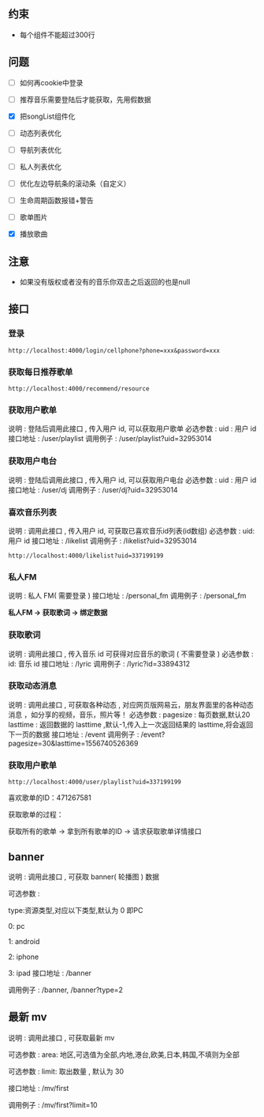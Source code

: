 ## 约束

+ 每个组件不能超过300行

## 问题

- [ ] 如何再cookie中登录
- [ ] 推荐音乐需要登陆后才能获取，先用假数据
- [x] 把songList组件化
- [ ] 动态列表优化
- [ ] 导航列表优化
- [ ] 私人列表优化
- [ ] 优化左边导航条的滚动条（自定义）
- [ ] 生命周期函数报错+警告
- [ ] 歌单图片
- [x] 播放歌曲


## 注意

- 如果没有版权或者没有的音乐你双击之后返回的也是null


## 接口


### 登录


`http://localhost:4000/login/cellphone?phone=xxx&password=xxx`

### 获取每日推荐歌单

`http://localhost:4000/recommend/resource`

### 获取用户歌单

说明 : 登陆后调用此接口 , 传入用户 id, 可以获取用户歌单
必选参数 : uid : 用户 id
接口地址 : /user/playlist
调用例子 : /user/playlist?uid=32953014


### 获取用户电台

说明 : 登陆后调用此接口 , 传入用户 id, 可以获取用户电台
必选参数 : uid : 用户 id
接口地址 : /user/dj
调用例子 : /user/dj?uid=32953014


### 喜欢音乐列表

说明 : 调用此接口 , 传入用户 id, 可获取已喜欢音乐id列表(id数组)
必选参数 : uid: 用户 id
接口地址 : /likelist
调用例子 : /likelist?uid=32953014

`http://localhost:4000/likelist?uid=337199199`


### 私人FM

说明 : 私人 FM( 需要登录 )
接口地址 : /personal_fm
调用例子 : /personal_fm


**私人FM → 获取歌词 → 绑定数据**


### 获取歌词

说明 : 调用此接口 , 传入音乐 id 可获得对应音乐的歌词 ( 不需要登录 )
必选参数 : id: 音乐 id
接口地址 : /lyric
调用例子 : /lyric?id=33894312


### 获取动态消息

说明 : 调用此接口 , 可获取各种动态 , 对应网页版网易云，朋友界面里的各种动态消息 ，如分享的视频，音乐，照片等！
必选参数 : pagesize : 每页数据,默认20
lasttime : 返回数据的 lasttime ,默认-1,传入上一次返回结果的 lasttime,将会返回下一页的数据
接口地址 : /event
调用例子 : /event?pagesize=30&lasttime=1556740526369

### 获取用户歌单



`http://localhost:4000/user/playlist?uid=337199199`



喜欢歌单的ID：471267581




获取歌单的过程：

获取所有的歌单 → 拿到所有歌单的ID → 请求获取歌单详情接口 


## banner
说明 : 调用此接口 , 可获取 banner( 轮播图 ) 数据

可选参数 :

type:资源类型,对应以下类型,默认为 0 即PC

0: pc

1: android

2: iphone

3: ipad
接口地址 : /banner

调用例子 : /banner, /banner?type=2


## 最新 mv
说明 : 调用此接口 , 可获取最新 mv

可选参数 : area: 地区,可选值为全部,内地,港台,欧美,日本,韩国,不填则为全部

可选参数 : limit: 取出数量 , 默认为 30

接口地址 : /mv/first

调用例子 : /mv/first?limit=10